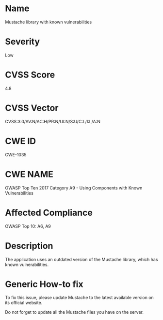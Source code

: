 
# Name

Mustache library with known vulnerabilities

# Severity

Low

# CVSS Score

4.8

# CVSS Vector

CVSS:3.0/AV:N/AC:H/PR:N/UI:N/S:U/C:L/I:L/A:N

# CWE ID

CWE-1035

# CWE NAME 

OWASP Top Ten 2017 Category A9 - Using Components with Known Vulnerabilities

# Affected Compliance

OWASP Top 10: A6, A9

# Description

The application uses an outdated version of the Mustache library, which has known vulnerabilities.

# Generic How-to fix

To fix this issue, please update Mustache to the latest available version on its official website.

Do not forget to update all the Mustache files you have on the server.
